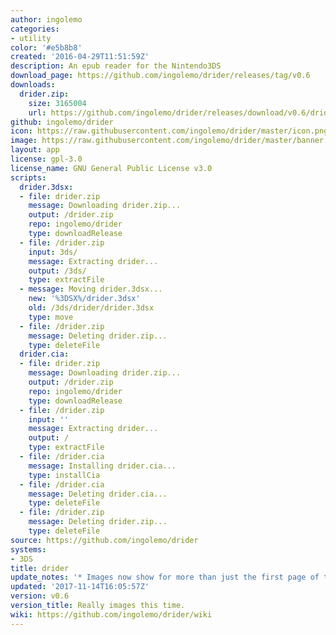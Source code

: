 ```yaml
---
author: ingolemo
categories:
- utility
color: '#e5b8b8'
created: '2016-04-29T11:51:59Z'
description: An epub reader for the Nintendo3DS
download_page: https://github.com/ingolemo/drider/releases/tag/v0.6
downloads:
  drider.zip:
    size: 3165004
    url: https://github.com/ingolemo/drider/releases/download/v0.6/drider.zip
github: ingolemo/drider
icon: https://raw.githubusercontent.com/ingolemo/drider/master/icon.png
image: https://raw.githubusercontent.com/ingolemo/drider/master/banner.png
layout: app
license: gpl-3.0
license_name: GNU General Public License v3.0
scripts:
  drider.3dsx:
  - file: drider.zip
    message: Downloading drider.zip...
    output: /drider.zip
    repo: ingolemo/drider
    type: downloadRelease
  - file: /drider.zip
    input: 3ds/
    message: Extracting drider...
    output: /3ds/
    type: extractFile
  - message: Moving drider.3dsx...
    new: '%3DSX%/drider.3dsx'
    old: /3ds/drider/drider.3dsx
    type: move
  - file: /drider.zip
    message: Deleting drider.zip...
    type: deleteFile
  drider.cia:
  - file: drider.zip
    message: Downloading drider.zip...
    output: /drider.zip
    repo: ingolemo/drider
    type: downloadRelease
  - file: /drider.zip
    input: ''
    message: Extracting drider...
    output: /
    type: extractFile
  - file: /drider.cia
    message: Installing drider.cia...
    type: installCia
  - file: /drider.cia
    message: Deleting drider.cia...
    type: deleteFile
  - file: /drider.zip
    message: Deleting drider.zip...
    type: deleteFile
source: https://github.com/ingolemo/drider
systems:
- 3DS
title: drider
update_notes: '* Images now show for more than just the first page of the book.'
updated: '2017-11-14T16:05:57Z'
version: v0.6
version_title: Really images this time.
wiki: https://github.com/ingolemo/drider/wiki
---
```

